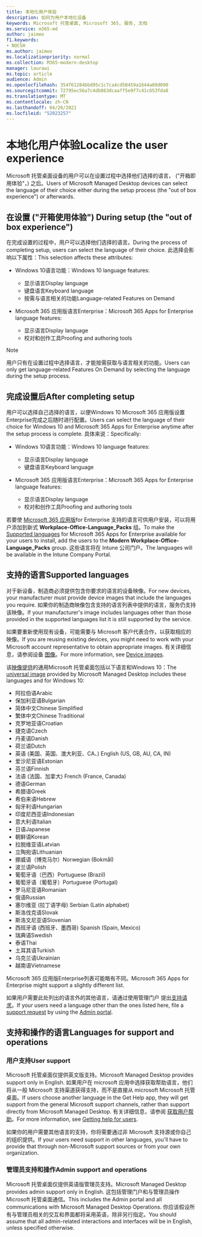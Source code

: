 ```yaml
---
title: 本地化用户体验
description: 如何为用户本地化设备
keywords: Microsoft 托管桌面, Microsoft 365, 服务, 文档
ms.service: m365-md
author: jaimeo
f1.keywords:
- NOCSH
ms.author: jaimeo
ms.localizationpriority: normal
ms.collection: M365-modern-desktop
manager: laurawi
ms.topic: article
audience: Admin
ms.openlocfilehash: 354f61284bbd95c1c7ca4cd50459a1644a89d090
ms.sourcegitcommit: 72795ec56a7c4db863dcaaff5e9f7c41c653fda8
ms.translationtype: MT
ms.contentlocale: zh-CN
ms.lasthandoff: 04/26/2021
ms.locfileid: "52023257"
---
```

# <a name="localize-the-user-experience"></a><span data-ttu-id="0b459-104">本地化用户体验</span><span class="sxs-lookup"><span data-stu-id="0b459-104">Localize the user experience</span></span>

<span data-ttu-id="0b459-105">Microsoft 托管桌面设备的用户可以在设置过程中选择他们选择的语言， ("开箱即用体验"，) 之后。</span><span class="sxs-lookup"><span data-stu-id="0b459-105">Users of Microsoft Managed Desktop devices can select the language of their choice either during the setup process (the "out of box experience") or afterwards.</span></span>

## <a name="during-setup-the-out-of-box-experience"></a><span data-ttu-id="0b459-106">在设置 ("开箱使用体验") </span><span class="sxs-lookup"><span data-stu-id="0b459-106">During setup (the "out of box experience")</span></span>

<span data-ttu-id="0b459-107">在完成设置的过程中，用户可以选择他们选择的语言。</span><span class="sxs-lookup"><span data-stu-id="0b459-107">During the process of completing setup, users can select the language of their choice.</span></span> <span data-ttu-id="0b459-108">此选择会影响以下属性：</span><span class="sxs-lookup"><span data-stu-id="0b459-108">This selection affects these attributes:</span></span>

- <span data-ttu-id="0b459-109">Windows 10语言功能：</span><span class="sxs-lookup"><span data-stu-id="0b459-109">Windows 10 language features:</span></span>
    - <span data-ttu-id="0b459-110">显示语言</span><span class="sxs-lookup"><span data-stu-id="0b459-110">Display language</span></span>
    - <span data-ttu-id="0b459-111">键盘语言</span><span class="sxs-lookup"><span data-stu-id="0b459-111">Keyboard language</span></span>
    - <span data-ttu-id="0b459-112">按需与语言相关的功能</span><span class="sxs-lookup"><span data-stu-id="0b459-112">Language-related Features on Demand</span></span>

- <span data-ttu-id="0b459-113">Microsoft 365 应用版语言Enterprise：</span><span class="sxs-lookup"><span data-stu-id="0b459-113">Microsoft 365 Apps for Enterprise language features:</span></span>
    - <span data-ttu-id="0b459-114">显示语言</span><span class="sxs-lookup"><span data-stu-id="0b459-114">Display language</span></span>
    - <span data-ttu-id="0b459-115">校对和创作工具</span><span class="sxs-lookup"><span data-stu-id="0b459-115">Proofing and authoring tools</span></span>

> [!NOTE]
> <span data-ttu-id="0b459-116">用户只有在设置过程中选择语言，才能按需获取与语言相关的功能。</span><span class="sxs-lookup"><span data-stu-id="0b459-116">Users can only get language-related Features On Demand by selecting the language during the setup process.</span></span>

## <a name="after-completing-setup"></a><span data-ttu-id="0b459-117">完成设置后</span><span class="sxs-lookup"><span data-stu-id="0b459-117">After completing setup</span></span>

<span data-ttu-id="0b459-118">用户可以选择自己选择的语言，以便Windows 10 Microsoft 365 应用版设置Enterprise完成之后随时进行配置。</span><span class="sxs-lookup"><span data-stu-id="0b459-118">Users can select the language of their choice for Windows 10 and Microsoft 365 Apps for Enterprise anytime after the setup process is complete.</span></span> <span data-ttu-id="0b459-119">具体来说：</span><span class="sxs-lookup"><span data-stu-id="0b459-119">Specifically:</span></span>

- <span data-ttu-id="0b459-120">Windows 10语言功能：</span><span class="sxs-lookup"><span data-stu-id="0b459-120">Windows 10 language features:</span></span>
    - <span data-ttu-id="0b459-121">显示语言</span><span class="sxs-lookup"><span data-stu-id="0b459-121">Display language</span></span>
    - <span data-ttu-id="0b459-122">键盘语言</span><span class="sxs-lookup"><span data-stu-id="0b459-122">Keyboard language</span></span>

- <span data-ttu-id="0b459-123">Microsoft 365 应用版语言Enterprise：</span><span class="sxs-lookup"><span data-stu-id="0b459-123">Microsoft 365 Apps for Enterprise language features:</span></span>
    - <span data-ttu-id="0b459-124">显示语言</span><span class="sxs-lookup"><span data-stu-id="0b459-124">Display language</span></span>
    - <span data-ttu-id="0b459-125">校对和创作工具</span><span class="sxs-lookup"><span data-stu-id="0b459-125">Proofing and authoring tools</span></span>

<span data-ttu-id="0b459-126">若要使 [Microsoft 365 应用版](#supported-languages)for Enterprise 支持的语言可供用户安装，可以将用户添加到新式 **Workplace-Office-Language_Packs** 组。</span><span class="sxs-lookup"><span data-stu-id="0b459-126">To make the [Supported languages](#supported-languages) for Microsoft 365 Apps for Enterprise available for your users to install, add the users to the **Modern Workplace-Office-Language_Packs** group.</span></span> <span data-ttu-id="0b459-127">这些语言将在 Intune 公司门户。</span><span class="sxs-lookup"><span data-stu-id="0b459-127">The languages will be available in the Intune Company Portal.</span></span>


## <a name="supported-languages"></a><span data-ttu-id="0b459-128">支持的语言</span><span class="sxs-lookup"><span data-stu-id="0b459-128">Supported languages</span></span>

<span data-ttu-id="0b459-129">对于新设备，制造商必须提供包含你要求的语言的设备映像。</span><span class="sxs-lookup"><span data-stu-id="0b459-129">For new devices, your manufacturer must provide device images that include the languages you require.</span></span> <span data-ttu-id="0b459-130">如果你的制造商映像包含支持的语言列表中提供的语言，服务仍支持该映像。</span><span class="sxs-lookup"><span data-stu-id="0b459-130">If your manufacturer's image includes languages other than those provided in the supported languages list it is still supported by the service.</span></span>

<span data-ttu-id="0b459-131">如果要重新使用现有设备，可能需要与 Microsoft 客户代表合作，以获取相应的映像。</span><span class="sxs-lookup"><span data-stu-id="0b459-131">If you are reusing existing devices, you might need to work with your Microsoft account representative to obtain appropriate images.</span></span> <span data-ttu-id="0b459-132">有关详细信息，请参阅设备 [图像](../service-description/device-images.md)。</span><span class="sxs-lookup"><span data-stu-id="0b459-132">For more information, see [Device images](../service-description/device-images.md).</span></span>

<span data-ttu-id="0b459-133">该[映像提供](../service-description/device-images.md#universal-image)的通用Microsoft 托管桌面包括以下语言和Windows 10：</span><span class="sxs-lookup"><span data-stu-id="0b459-133">The [universal image](../service-description/device-images.md#universal-image) provided by Microsoft Managed Desktop includes these languages and for Windows 10:</span></span>

- <span data-ttu-id="0b459-134">阿拉伯语</span><span class="sxs-lookup"><span data-stu-id="0b459-134">Arabic</span></span>
- <span data-ttu-id="0b459-135">保加利亚语</span><span class="sxs-lookup"><span data-stu-id="0b459-135">Bulgarian</span></span>
- <span data-ttu-id="0b459-136">简体中文</span><span class="sxs-lookup"><span data-stu-id="0b459-136">Chinese Simplified</span></span>
- <span data-ttu-id="0b459-137">繁体中文</span><span class="sxs-lookup"><span data-stu-id="0b459-137">Chinese Traditional</span></span>
- <span data-ttu-id="0b459-138">克罗地亚语</span><span class="sxs-lookup"><span data-stu-id="0b459-138">Croatian</span></span>
- <span data-ttu-id="0b459-139">捷克语</span><span class="sxs-lookup"><span data-stu-id="0b459-139">Czech</span></span>
- <span data-ttu-id="0b459-140">丹麦语</span><span class="sxs-lookup"><span data-stu-id="0b459-140">Danish</span></span>  
- <span data-ttu-id="0b459-141">荷兰语</span><span class="sxs-lookup"><span data-stu-id="0b459-141">Dutch</span></span>  
- <span data-ttu-id="0b459-142">英语 (美国、英国、澳大利亚、CA、) </span><span class="sxs-lookup"><span data-stu-id="0b459-142">English (US, GB, AU, CA, IN)</span></span>
- <span data-ttu-id="0b459-143">爱沙尼亚语</span><span class="sxs-lookup"><span data-stu-id="0b459-143">Estonian</span></span>
- <span data-ttu-id="0b459-144">芬兰语</span><span class="sxs-lookup"><span data-stu-id="0b459-144">Finnish</span></span> 
- <span data-ttu-id="0b459-145">法语 (法国、加拿大) </span><span class="sxs-lookup"><span data-stu-id="0b459-145">French (France, Canada)</span></span>
- <span data-ttu-id="0b459-146">德语</span><span class="sxs-lookup"><span data-stu-id="0b459-146">German</span></span>
- <span data-ttu-id="0b459-147">希腊语</span><span class="sxs-lookup"><span data-stu-id="0b459-147">Greek</span></span>
- <span data-ttu-id="0b459-148">希伯来语</span><span class="sxs-lookup"><span data-stu-id="0b459-148">Hebrew</span></span>
- <span data-ttu-id="0b459-149">匈牙利语</span><span class="sxs-lookup"><span data-stu-id="0b459-149">Hungarian</span></span>
- <span data-ttu-id="0b459-150">印度尼西亚语</span><span class="sxs-lookup"><span data-stu-id="0b459-150">Indonesian</span></span>
- <span data-ttu-id="0b459-151">意大利语</span><span class="sxs-lookup"><span data-stu-id="0b459-151">Italian</span></span>
- <span data-ttu-id="0b459-152">日语</span><span class="sxs-lookup"><span data-stu-id="0b459-152">Japanese</span></span>
- <span data-ttu-id="0b459-153">朝鲜语</span><span class="sxs-lookup"><span data-stu-id="0b459-153">Korean</span></span>
- <span data-ttu-id="0b459-154">拉脱维亚语</span><span class="sxs-lookup"><span data-stu-id="0b459-154">Latvian</span></span>
- <span data-ttu-id="0b459-155">立陶宛语</span><span class="sxs-lookup"><span data-stu-id="0b459-155">Lithuanian</span></span>
- <span data-ttu-id="0b459-156">挪威语（博克马尔）</span><span class="sxs-lookup"><span data-stu-id="0b459-156">Norwegian (Bokmål)</span></span>
- <span data-ttu-id="0b459-157">波兰语</span><span class="sxs-lookup"><span data-stu-id="0b459-157">Polish</span></span>
- <span data-ttu-id="0b459-158">葡萄牙语（巴西）</span><span class="sxs-lookup"><span data-stu-id="0b459-158">Portuguese (Brazil)</span></span>
- <span data-ttu-id="0b459-159">葡萄牙语（葡萄牙）</span><span class="sxs-lookup"><span data-stu-id="0b459-159">Portuguese (Portugal)</span></span>
- <span data-ttu-id="0b459-160">罗马尼亚语</span><span class="sxs-lookup"><span data-stu-id="0b459-160">Romanian</span></span>
- <span data-ttu-id="0b459-161">俄语</span><span class="sxs-lookup"><span data-stu-id="0b459-161">Russian</span></span> 
- <span data-ttu-id="0b459-162">塞尔维亚 (拉丁语字母) </span><span class="sxs-lookup"><span data-stu-id="0b459-162">Serbian (Latin alphabet)</span></span>
- <span data-ttu-id="0b459-163">斯洛伐克语</span><span class="sxs-lookup"><span data-stu-id="0b459-163">Slovak</span></span>
- <span data-ttu-id="0b459-164">斯洛文尼亚语</span><span class="sxs-lookup"><span data-stu-id="0b459-164">Slovenian</span></span>
- <span data-ttu-id="0b459-165">西班牙语 (西班牙、墨西哥) </span><span class="sxs-lookup"><span data-stu-id="0b459-165">Spanish (Spain, Mexico)</span></span>
- <span data-ttu-id="0b459-166">瑞典语</span><span class="sxs-lookup"><span data-stu-id="0b459-166">Swedish</span></span>
- <span data-ttu-id="0b459-167">泰语</span><span class="sxs-lookup"><span data-stu-id="0b459-167">Thai</span></span>
- <span data-ttu-id="0b459-168">土耳其语</span><span class="sxs-lookup"><span data-stu-id="0b459-168">Turkish</span></span>
- <span data-ttu-id="0b459-169">乌克兰语</span><span class="sxs-lookup"><span data-stu-id="0b459-169">Ukrainian</span></span>
- <span data-ttu-id="0b459-170">越南语</span><span class="sxs-lookup"><span data-stu-id="0b459-170">Vietnamese</span></span>

<span data-ttu-id="0b459-171">Microsoft 365 应用版Enterprise列表可能略有不同。</span><span class="sxs-lookup"><span data-stu-id="0b459-171">Microsoft 365 Apps for Enterprise might support a slightly different list.</span></span>

<span data-ttu-id="0b459-172">如果用户需要此处列出的语言外的其他语言，请通过使用管理门户 提出[](../working-with-managed-desktop/admin-support.md)[支持请求](access-admin-portal.md)。</span><span class="sxs-lookup"><span data-stu-id="0b459-172">If your users need a language other than the ones listed here, file a [support request](../working-with-managed-desktop/admin-support.md) by using the [Admin portal](access-admin-portal.md).</span></span>

## <a name="languages-for-support-and-operations"></a><span data-ttu-id="0b459-173">支持和操作的语言</span><span class="sxs-lookup"><span data-stu-id="0b459-173">Languages for support and operations</span></span>

### <a name="user-support"></a><span data-ttu-id="0b459-174">用户支持</span><span class="sxs-lookup"><span data-stu-id="0b459-174">User support</span></span>
<span data-ttu-id="0b459-175">Microsoft 托管桌面仅提供英文版支持。</span><span class="sxs-lookup"><span data-stu-id="0b459-175">Microsoft Managed Desktop provides support only in English.</span></span> <span data-ttu-id="0b459-176">如果用户在 microsoft 应用中选择获取帮助语言，他们将从一般 Microsoft 支持渠道获得支持，而不是直接从 microsoft Microsoft 托管桌面。</span><span class="sxs-lookup"><span data-stu-id="0b459-176">If users choose another language in the Get Help app, they will get support from the general Microsoft support channels, rather than support directly from Microsoft Managed Desktop.</span></span> <span data-ttu-id="0b459-177">有关详细信息，请参阅 [获取用户帮助](../working-with-managed-desktop/end-user-support.md)。</span><span class="sxs-lookup"><span data-stu-id="0b459-177">For more information, see [Getting help for users](../working-with-managed-desktop/end-user-support.md).</span></span>

<span data-ttu-id="0b459-178">如果你的用户需要其他语言的支持，你将需要通过非 Microsoft 支持源或你自己的组织提供。</span><span class="sxs-lookup"><span data-stu-id="0b459-178">If your users need support in other languages, you'll have to provide that through non-Microsoft support sources or from your own organization.</span></span>

### <a name="admin-support-and-operations"></a><span data-ttu-id="0b459-179">管理员支持和操作</span><span class="sxs-lookup"><span data-stu-id="0b459-179">Admin support and operations</span></span>
<span data-ttu-id="0b459-180">Microsoft 托管桌面仅提供英语版管理员支持。</span><span class="sxs-lookup"><span data-stu-id="0b459-180">Microsoft Managed Desktop provides admin support only in English.</span></span> <span data-ttu-id="0b459-181">这包括管理门户和与管理员操作Microsoft 托管桌面通信。</span><span class="sxs-lookup"><span data-stu-id="0b459-181">This includes the Admin portal and all communications with Microsoft Managed Desktop Operations.</span></span> <span data-ttu-id="0b459-182">你应该假设所有与管理员相关的交互和界面都将采用英语，除非另行指定。</span><span class="sxs-lookup"><span data-stu-id="0b459-182">You should assume that all admin-related interactions and interfaces will be in English, unless specified otherwise.</span></span>


